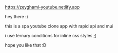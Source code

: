 https://zeyghami-youtube.netlify.app

hey there  :) 

this is a spa youtube clone app with rapid api and mui 

i use ternary conditions for inline css styles ;) 

hope you like that :D

